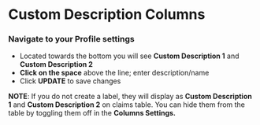 # Custom Description Columns

### **Navigate to your Profile** settings

* Located towards the bottom you will see **Custom Description 1** and **Custom Description 2**
* **Click on the space** above the line; enter description/name
* Click **UPDATE** to save changes

**NOTE**: If you do not create a label, they will display as **Custom Description 1** and **Custom Description 2** on claims table. You can hide them from the table by toggling them off in the **Columns Settings.**

&#x20;

&#x20;
